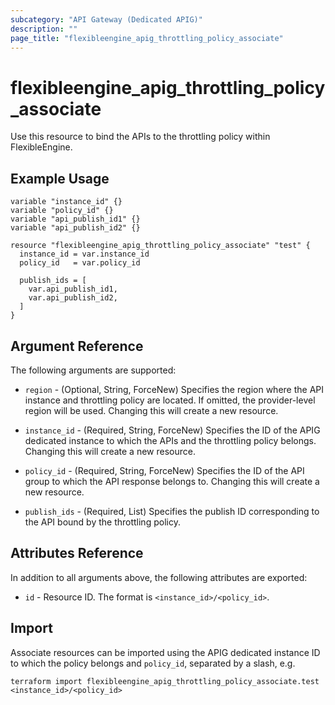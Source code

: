 ```yaml
---
subcategory: "API Gateway (Dedicated APIG)"
description: ""
page_title: "flexibleengine_apig_throttling_policy_associate"
---
```


# flexibleengine_apig_throttling_policy_associate

Use this resource to bind the APIs to the throttling policy within FlexibleEngine.

## Example Usage

```hcl
variable "instance_id" {}
variable "policy_id" {}
variable "api_publish_id1" {}
variable "api_publish_id2" {}

resource "flexibleengine_apig_throttling_policy_associate" "test" {
  instance_id = var.instance_id
  policy_id   = var.policy_id

  publish_ids = [
    var.api_publish_id1,
    var.api_publish_id2,
  ]
}
```

## Argument Reference

The following arguments are supported:

* `region` - (Optional, String, ForceNew) Specifies the region where the API instance and throttling policy are located.
  If omitted, the provider-level region will be used. Changing this will create a new resource.

* `instance_id` - (Required, String, ForceNew) Specifies the ID of the APIG dedicated instance to which the APIs and the
  throttling policy belongs. Changing this will create a new resource.

* `policy_id` - (Required, String, ForceNew) Specifies the ID of the API group to which the API response belongs to.
  Changing this will create a new resource.

* `publish_ids` - (Required, List) Specifies the publish ID corresponding to the API bound by the throttling policy.

## Attributes Reference

In addition to all arguments above, the following attributes are exported:

* `id` - Resource ID. The format is `<instance_id>/<policy_id>`.

## Import

Associate resources can be imported using the APIG dedicated instance ID to which the policy
belongs and `policy_id`, separated by a slash, e.g.

```shell
terraform import flexibleengine_apig_throttling_policy_associate.test <instance_id>/<policy_id>
```
